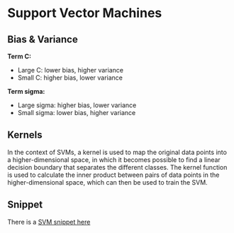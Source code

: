 # Support Vector Machines

## Bias & Variance

**Term C:**
- Large C: lower bias, higher variance
- Small C: higher bias, lower variance

**Term sigma:**
- Large sigma: higher bias, lower variance
- Small sigma: lower bias, higher variance


## Kernels

In the context of SVMs, a kernel is used to map the original data points into
a higher-dimensional space, in which it becomes possible to find a linear
decision boundary that separates the different classes. The kernel function is
used to calculate the inner product between pairs of data points in the
higher-dimensional space, which can then be used to train the SVM.


## Snippet

There is a [SVM snippet here](./snippets/svm.py)
